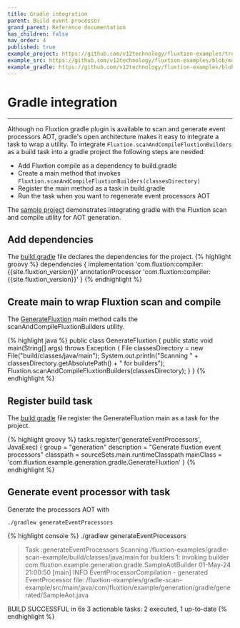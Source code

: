 ```yaml
---
title: Gradle integration
parent: Build event processor
grand_parent: Reference documentation
has_children: false
nav_order: 4
published: true
example_project: https://github.com/v12technology/fluxtion-examples/tree/main/gradle-scan-example
example_src: https://github.com/v12technology/fluxtion-examples/blob/main/gradle-scan-example/src/main/java/com/fluxtion/example/generation/gradle/GenerateFluxtion.java
example_gradle: https://github.com/v12technology/fluxtion-examples/blob/main/gradle-scan-example/build.gradle
---
```


# Gradle integration
---

Although no Fluxtion gradle plugin is available to scan and generate event processors AOT, gradle's open architecture
makes it easy to integrate a task to wrap a utility. To integrate `Fluxtion.scanAndCompileFluxtionBuilders` as a build 
task into a gradle project the following steps are needed:

* Add Fluxtion compile as a dependency to build.gradle
* Create a main method that invokes `Fluxtion.scanAndCompileFluxtionBuilders(classesDirectory)`
* Register the main method as a task in build.gradle
* Run the task when you want to regenerate event processors AOT

The [sample project]({{page.example_project}}) demonstrates integrating gradle with the Fluxtion scan and compile utility for AOT generation.

## Add dependencies
The [build.gradle]({{page.example_gradle}}) file declares the dependencies for the project.
{% highlight groovy %}
dependencies {
    implementation          'com.fluxtion:compiler:{{site.fluxtion_version}}'
    annotationProcessor     'com.fluxtion:compiler:{{site.fluxtion_version}}'
}
{% endhighlight %}


## Create main to wrap Fluxtion scan and compile 
The [GenerateFluxtion]({{page.example_src}}) main method calls the scanAndCompileFluxtionBuilders utility.

{% highlight java %}
public class GenerateFluxtion {
    public static void main(String[] args) throws Exception {
        File classesDirectory = new File("build/classes/java/main");
        System.out.println("Scanning " + classesDirectory.getAbsolutePath() + " for builders");
        Fluxtion.scanAndCompileFluxtionBuilders(classesDirectory);
    }
}
{% endhighlight %}


## Register build task
The [build.gradle]({{page.example_gradle}}) file register the GenerateFluxtion main as a task for the project.

{% highlight groovy %}
tasks.register('generateEventProcessors', JavaExec) {
    group = "generation"
    description = "Generate fluxtion event processors"
    classpath = sourceSets.main.runtimeClasspath
    mainClass = 'com.fluxtion.example.generation.gradle.GenerateFluxtion'
}
{% endhighlight %}


## Generate event processor with task

Generate the processors AOT with 

`./gradlew generateEventProcessors`

{% highlight console %}
./gradlew generateEventProcessors

> Task :generateEventProcessors
> Scanning /fluxtion-examples/gradle-scan-example/build/classes/java/main for builders
> 1: invoking builder com.fluxtion.example.generation.gradle.SampleAotBuilder
> 01-May-24 21:00:50 [main] INFO EventProcessorCompilation - generated EventProcessor file: /fluxtion-examples/gradle-scan-example/src/main/java/com/fluxtion/example/generation/gradle/generated/SampleAot.java

BUILD SUCCESSFUL in 6s
3 actionable tasks: 2 executed, 1 up-to-date
{% endhighlight %}



